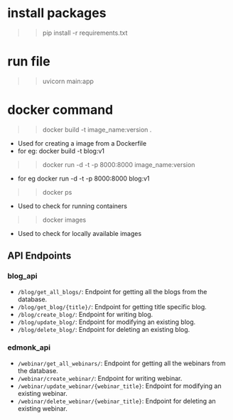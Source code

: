 # install packages
>> pip install -r requirements.txt

# run file
>> uvicorn main:app


# docker command
>> docker build -t image_name:version .
- Used for creating a image from a Dockerfile
- for eg: docker build -t blog:v1

>> docker run -d -t -p 8000:8000 image_name:version
- for eg docker run -d -t -p 8000:8000 blog:v1

>> docker ps
- Used to check for running containers

>> docker images
- Used to check for locally available images


## API Endpoints

### blog_api

- `/blog/get_all_blogs/`: Endpoint for getting all the blogs from the database.
- `/blog/get_blog/{title}/`: Endpoint for getting title specific blog.
- `/blog/create_blog/`: Endpoint for writing blog.
- `/blog/update_blog/`: Endpoint for modifying an existing blog.
- `/blog/delete_blog/`: Endpoint for deleting an existing blog.


### edmonk_api

- `/webinar/get_all_webinars/`: Endpoint for getting all the webinars from the database.
- `/webinar/create_webinar/`: Endpoint for writing webinar.
- `/webinar/update_webinar/{webinar_title}`: Endpoint for modifying an existing webinar.
- `/webinar/delete_webinar/{webinar_title}`: Endpoint for deleting an existing webinar.